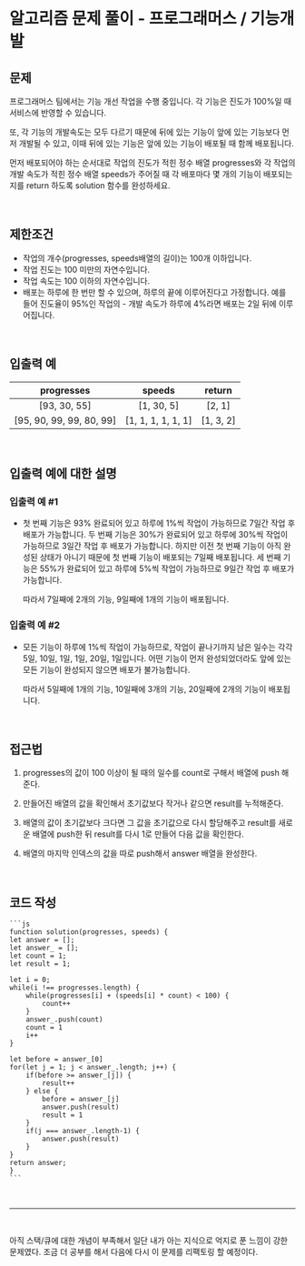 # 알고리즘 문제 풀이 - 프로그래머스 / 기능개발

## 문제

프로그래머스 팀에서는 기능 개선 작업을 수행 중입니다. 각 기능은 진도가 100%일 때 서비스에 반영할 수 있습니다.

또, 각 기능의 개발속도는 모두 다르기 때문에 뒤에 있는 기능이 앞에 있는 기능보다 먼저 개발될 수 있고, 이때 뒤에 있는 기능은 앞에 있는 기능이 배포될 때 함께 배포됩니다.

먼저 배포되어야 하는 순서대로 작업의 진도가 적힌 정수 배열 progresses와 각 작업의 개발 속도가 적힌 정수 배열 speeds가 주어질 때 각 배포마다 몇 개의 기능이 배포되는지를 return 하도록 solution 함수를 완성하세요.

<br>

## 제한조건

- 작업의 개수(progresses, speeds배열의 길이)는 100개 이하입니다.
- 작업 진도는 100 미만의 자연수입니다.
- 작업 속도는 100 이하의 자연수입니다.
- 배포는 하루에 한 번만 할 수 있으며, 하루의 끝에 이루어진다고 가정합니다. 예를 들어 진도율이 95%인 작업의 - 개발 속도가 하루에 4%라면 배포는 2일 뒤에 이루어집니다.

<br>

## 입출력 예

|        progresses        |       speeds       |  return   |
| :----------------------: | :----------------: | :-------: |
|       [93, 30, 55]       |     [1, 30, 5]     |  [2, 1]   |
| [95, 90, 99, 99, 80, 99] | [1, 1, 1, 1, 1, 1] | [1, 3, 2] |

<br>

## 입출력 예에 대한 설명

### 입출력 예 #1

- 첫 번째 기능은 93% 완료되어 있고 하루에 1%씩 작업이 가능하므로 7일간 작업 후 배포가 가능합니다. 두 번째 기능은 30%가 완료되어 있고 하루에 30%씩 작업이 가능하므로 3일간 작업 후 배포가 가능합니다. 하지만 이전 첫 번째 기능이 아직 완성된 상태가 아니기 때문에 첫 번째 기능이 배포되는 7일째 배포됩니다. 세 번째 기능은 55%가 완료되어 있고 하루에 5%씩 작업이 가능하므로 9일간 작업 후 배포가 가능합니다.

  따라서 7일째에 2개의 기능, 9일째에 1개의 기능이 배포됩니다.

### 입출력 예 #2

- 모든 기능이 하루에 1%씩 작업이 가능하므로, 작업이 끝나기까지 남은 일수는 각각 5일, 10일, 1일, 1일, 20일, 1일입니다. 어떤 기능이 먼저 완성되었더라도 앞에 있는 모든 기능이 완성되지 않으면 배포가 불가능합니다.

  따라서 5일째에 1개의 기능, 10일째에 3개의 기능, 20일째에 2개의 기능이 배포됩니다.

<br>

## 접근법

1. progresses의 값이 100 이상이 될 때의 일수를 count로 구해서 배열에 push 해준다.

2. 만들어진 배열의 값을 확인해서 초기값보다 작거나 같으면 result를 누적해준다.

3. 배열의 값이 초기값보다 크다면 그 값을 초기값으로 다시 할당해주고 result를 새로운 배열에 push한 뒤 result를 다시 1로 만들어 다음 값을 확인한다.

4. 배열의 마지막 인덱스의 값을 따로 push해서 answer 배열을 완성한다.

<br>

## 코드 작성

    ```js
    function solution(progresses, speeds) {
    let answer = [];
    let answer_ = [];
    let count = 1;
    let result = 1;

    let i = 0;
    while(i !== progresses.length) {
        while(progresses[i] + (speeds[i] * count) < 100) {
            count++
        }
        answer_.push(count)
        count = 1
        i++
    }

    let before = answer_[0]
    for(let j = 1; j < answer_.length; j++) {
        if(before >= answer_[j]) {
            result++
        } else {
            before = answer_[j]
            answer.push(result)
            result = 1
        }
        if(j === answer_.length-1) {
            answer.push(result)
        }
    }
    return answer;
    }
    ```

<br>

---

<br>

아직 스택/큐에 대한 개념이 부족해서 일단 내가 아는 지식으로 억지로 푼 느낌이 강한 문제였다.
조금 더 공부를 해서 다음에 다시 이 문제를 리팩토링 할 예정이다.
